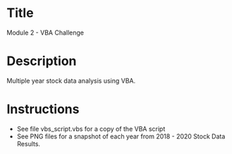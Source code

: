 # Title
Module 2 - VBA Challenge

# Description
Multiple year stock data analysis using VBA.

# Instructions
- See file vbs_script.vbs for a copy of the VBA script
- See PNG files for a snapshot of each year from 2018 - 2020 Stock Data Results.

